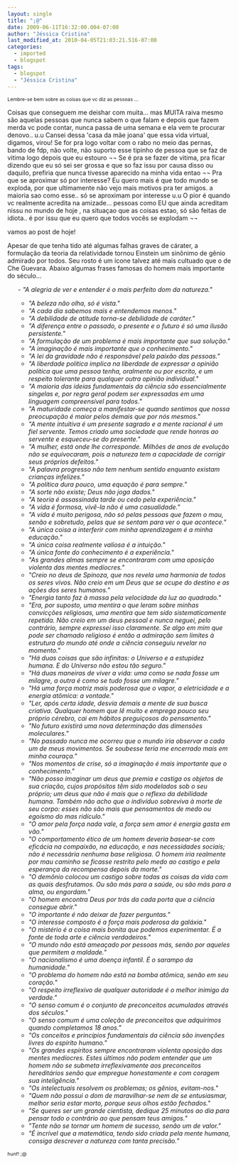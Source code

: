 ```yaml
---
layout: single
title: ";@"
date: 2009-06-11T16:32:00.004-07:00
author: "Jéssica Cristina"
last_modified_at: 2010-04-05T21:03:21.516-07:00
categories:
  - imported
  - blogspot
tags:
  - blogspot
  - "Jéssica Cristina"
---
```


<span style="font-size:78%;">Lembre-se bem sobre as coisas que vc diz as pessoas ...

Coisas que conseguem me deishar com muita... mas MUITA raiva mesmo são aquelas pessoas que nunca sabem o que falam e depois que fazem merda vc pode contar, nunca passa de uma semana e ela vem te procurar denovo..   u.u
Cansei dessa 'casa da mãe joana' que essa vida virtual, digamos, virou!  Se for pra logo voltar com o rabo no meio das pernas, bando de fdp, não volte, não suporto esse tipinho de pessoa que se faz de vitima logo depois que eu estouro ¬¬
Se é pra se fazer de vitima, pra ficar dizendo que eu só sei ser grossa e que so faz issu por causa disso ou daquilo, prefiria que nunca tivesse aparecido na minha vida entao ¬¬   Pra que se aproximar só por interesse?
Eu quero mais é que todo mundo se exploda,  por que ultimamente não vejo mais motivos pra ter amigos. a maioria sao como esse.. só se aproximam por interesse u.u
O pior é quando vc realmente acredita na amizade... pessoas como EU que ainda acreditam nissu no mundo de hoje , na situaçao que as coisas estao, só são feitas de idiota..   é por issu que eu quero que todos vocês se explodam ¬¬




vamos ao post de hoje!

Apesar de que tenha tido até algumas falhas graves de cárater, a formulação da teoria da relatividade tornou Einstein um sinônimo de gênio admirado por todos. Seu rosto é um ícone talvez até mais cultuado que o de Che Guevara. Abaixo algumas frases famosas do homem mais importante do século...
<a name="more"></a><ol>- *"A alegria de ver e entender é o mais perfeito dom da natureza."*
- *"A beleza não olha, só é vista."*
- *"A cada dia sabemos mais e entendemos menos."*
- *"A debilidade de atitude torna-se debilidade de caráter."*
- *"A diferença entre o passado, o presente e o futuro é só uma ilusão persistente."*
- *"A formulação de um problema é mais importante que sua solução."*
- *"A imaginação é mais importante que o conhecimento."*
- *"A lei da gravidade não é responsável pela paixão das pessoas."*
- *"A liberdade política implica na liberdade de expressar a opinião política que uma pessoa tenha, oralmente ou por escrito, e um respeito tolerante para qualquer outra opinião individual."*
- *"A maioria das ideias fundamentais da ciência são essencialmente singelas e, por regra geral podem ser expressadas em uma linguagem compreensível para todos."*
- *"A maturidade começa a manifestar-se quando sentimos que nossa preocupação é maior pelos demais que por nós mesmos."*
- *"A mente intuitiva é um presente sagrado e a mente racional é um fiel servente. Temos criado uma sociedade que rende honras ao servente e esqueceu-se do presente."*
- *"A mulher, está onde lhe corresponde. Milhões de anos de evolução não se equivocaram, pois a natureza tem a capacidade de corrigir seus próprios defeitos."*
- *"A palavra progresso não tem nenhum sentido enquanto existam crianças infelizes."*
- *"A política dura pouco, uma equação é para sempre."*
- *"A sorte não existe; Deus não joga dados."*
- *"A teoria é assassinada tarde ou cedo pela experiência."*
- *"A vida é formosa, vivê-la não é uma casualidade."*
- *"A vida é muito perigosa, não só pelas pessoas que fazem o mau, senão e sobretudo, pelas que se sentam para ver o que acontece."*
- *"A única coisa a interferir com minha aprendizagem é a minha educação."*
- *"A única coisa realmente valiosa é a intuição."*
- *"A única fonte do conhecimento é a experiência."*
- *"As grandes almas sempre se encontraram com uma oposição violenta das mentes medíocres."*
- *"Creio no deus de Spinoza, que nos revela uma harmonia de todos os seres vivos. Não creio em um Deus que se ocupe do destino e as ações dos seres humanos."*
- *"Energia tanto faz à massa pela velocidade da luz ao quadrado."*
- *"Era, por suposto, uma mentira o que leram sobre minhas convicções religiosas, uma mentira que tem sido sistematicamente repetida. Não creio em um deus pessoal e nunca neguei, pelo contrário, sempre expressei isso claramente. Se algo em mim que pode ser chamado religioso é então a admiração sem limites à estrutura do mundo até onde a ciência conseguiu revelar no momento."*
- *"Há duas coisas que são infinitas: o Universo e a estupidez humana. E do Universo não estou tão seguro."*
- *"Há duas maneiras de viver a vida: uma como se nada fosse um milagre, a outra é como se tudo fosse um milagre."*
- *"Há uma força motriz mais poderosa que o vapor, a eletricidade e a energia atômica: a vontade."*
- *"Ler, após certa idade, desvia demais a mente de sua busca criativa. Qualquer homem que lê muito e emprega pouco seu próprio cérebro, cai em hábitos preguiçosos do pensamento."*
- *"No futuro existirá uma nova determinação das dimensões moleculares."*
- *"No passado nunca me ocorreu que o mundo iria observar a cada um de meus movimentos. Se soubesse teria me encerrado mais em minha couraça."*
- *"Nos momentos de crise, só a imaginação é mais importante que o conhecimento."*
- *"Não posso imaginar um deus que premia e castiga os objetos de sua criação, cujos propósitos têm sido modelados sob o seu próprio; um deus que não é mais que o reflexo da debilidade humana. Também não acho que o indivíduo sobreviva à morte de seu corpo: esses não são mais que pensamentos de medo ou egoísmo do mas ridículo."*
- *"O amor pela força nada vale, a força sem amor é energia gasta em vão."*
- *"O comportamento ético de um homem deveria basear-se com eficácia na compaixão, na educação, e nas necessidades sociais; não é necessária nenhuma base religiosa. O homem iria realmente por mau caminho se ficasse restrito pelo medo ao castigo e pela esperança da recompensa depois da morte."*
- *"O demônio colocou um castigo sobre todas as coisas da vida com as quais desfrutamos. Ou são más para a saúde, ou são más para a alma, ou engordam."*
- *"O homem encontra Deus por trás da cada porta que a ciência consegue abrir."*
- *"O importante é não deixar de fazer perguntas."*
- *"O interesse composto é a força mais poderosa da galáxia."*
- *"O mistério é a coisa mais bonita que podemos experimentar. É a fonte de toda arte e ciência verdadeiros."*
- *"O mundo não está ameaçado por pessoas más, senão por aqueles que permitem a maldade."*
- *"O nacionalismo é uma doença infantil. É o sarampo da humanidade."*
- *"O problema do homem não está na bomba atômica, senão em seu coração."*
- *"O respeito irreflexivo de qualquer autoridade é o melhor inimigo da verdade."*
- *"O senso comum é o conjunto de preconceitos acumulados através dos séculos."*
- *"O senso comum é uma coleção de preconceitos que adquirimos quando completamos 18 anos."*
- *"Os conceitos e princípios fundamentais da ciência são invenções livres do espírito humano."*
- *"Os grandes espíritos sempre encontraram violenta oposição das mentes medíocres. Estes últimos não podem entender que um homem não se submeta irreflexivamente aos preconceitos hereditários senão que empregue honestamente e com coragem sua inteligência."*
- *"Os intelectuais resolvem os problemas; os gênios, evitam-nos."*
- *"Quem não possui o dom de maravilhar-se nem de se entusiasmar, melhor seria estar morto, porque seus olhos estão fechados."*
- *"Se queres ser um grande cientista, dedique 25 minutos ao dia para pensar todo o contrário ao que pensam teus amigos."*
- *"Tente não se tornar um homem de sucesso, senão um de valor."*
- *"É incrível que a matemática, tendo sido criada pela mente humana, consiga descrever a natureza com tanta precisão."*
</ol>
<span style="font-size:78%;">

hunf!
;@

